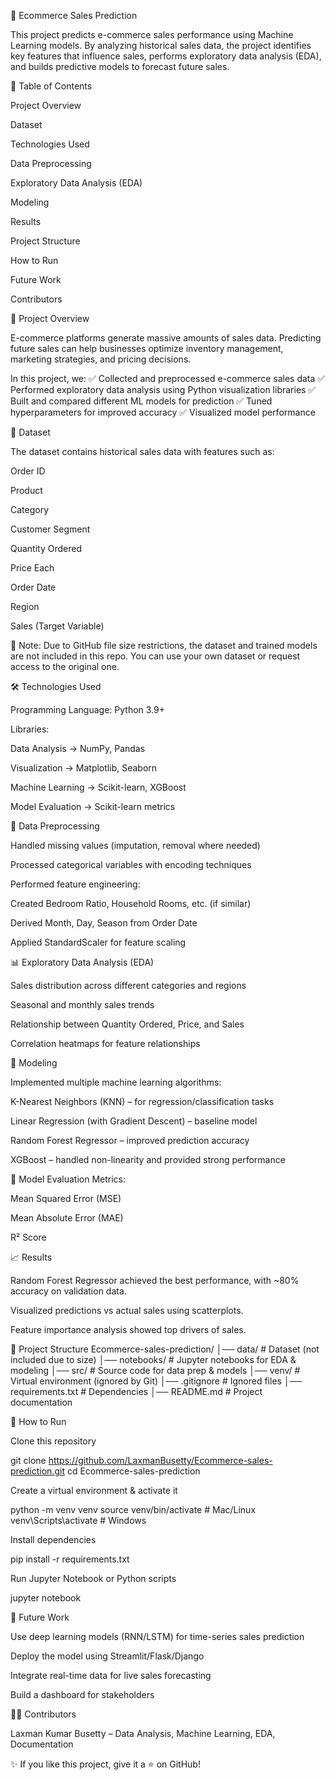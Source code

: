 🛒 Ecommerce Sales Prediction

This project predicts e-commerce sales performance using Machine Learning models. By analyzing historical sales data, the project identifies key features that influence sales, performs exploratory data analysis (EDA), and builds predictive models to forecast future sales.

📌 Table of Contents

Project Overview

Dataset

Technologies Used

Data Preprocessing

Exploratory Data Analysis (EDA)

Modeling

Results

Project Structure

How to Run

Future Work

Contributors

📖 Project Overview

E-commerce platforms generate massive amounts of sales data. Predicting future sales can help businesses optimize inventory management, marketing strategies, and pricing decisions.

In this project, we:
✅ Collected and preprocessed e-commerce sales data
✅ Performed exploratory data analysis using Python visualization libraries
✅ Built and compared different ML models for prediction
✅ Tuned hyperparameters for improved accuracy
✅ Visualized model performance

📂 Dataset

The dataset contains historical sales data with features such as:

Order ID

Product

Category

Customer Segment

Quantity Ordered

Price Each

Order Date

Region

Sales (Target Variable)

📌 Note: Due to GitHub file size restrictions, the dataset and trained models are not included in this repo. You can use your own dataset or request access to the original one.

🛠 Technologies Used

Programming Language: Python 3.9+

Libraries:

Data Analysis → NumPy, Pandas

Visualization → Matplotlib, Seaborn

Machine Learning → Scikit-learn, XGBoost

Model Evaluation → Scikit-learn metrics

🧹 Data Preprocessing

Handled missing values (imputation, removal where needed)

Processed categorical variables with encoding techniques

Performed feature engineering:

Created Bedroom Ratio, Household Rooms, etc. (if similar)

Derived Month, Day, Season from Order Date

Applied StandardScaler for feature scaling

📊 Exploratory Data Analysis (EDA)

Sales distribution across different categories and regions

Seasonal and monthly sales trends

Relationship between Quantity Ordered, Price, and Sales

Correlation heatmaps for feature relationships

🤖 Modeling

Implemented multiple machine learning algorithms:

K-Nearest Neighbors (KNN) – for regression/classification tasks

Linear Regression (with Gradient Descent) – baseline model

Random Forest Regressor – improved prediction accuracy

XGBoost – handled non-linearity and provided strong performance

📌 Model Evaluation Metrics:

Mean Squared Error (MSE)

Mean Absolute Error (MAE)

R² Score

📈 Results

Random Forest Regressor achieved the best performance, with ~80% accuracy on validation data.

Visualized predictions vs actual sales using scatterplots.

Feature importance analysis showed top drivers of sales.

📂 Project Structure
Ecommerce-sales-prediction/
│── data/                   # Dataset (not included due to size)
│── notebooks/              # Jupyter notebooks for EDA & modeling
│── src/                    # Source code for data prep & models
│── venv/                   # Virtual environment (ignored by Git)
│── .gitignore              # Ignored files
│── requirements.txt        # Dependencies
│── README.md               # Project documentation

🚀 How to Run

Clone this repository

git clone https://github.com/LaxmanBusetty/Ecommerce-sales-prediction.git
cd Ecommerce-sales-prediction


Create a virtual environment & activate it

python -m venv venv
source venv/bin/activate   # Mac/Linux
venv\Scripts\activate      # Windows


Install dependencies

pip install -r requirements.txt


Run Jupyter Notebook or Python scripts

jupyter notebook

🔮 Future Work

Use deep learning models (RNN/LSTM) for time-series sales prediction

Deploy the model using Streamlit/Flask/Django

Integrate real-time data for live sales forecasting

Build a dashboard for stakeholders

👨‍💻 Contributors

Laxman Kumar Busetty – Data Analysis, Machine Learning, EDA, Documentation

✨ If you like this project, give it a ⭐ on GitHub!
